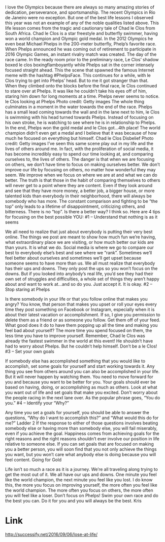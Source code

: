 I love the Olympics because there are always so many amazing stories of dedication, perseverance, and sportsmanship. The recent Olympics in Rio de Janeiro were no exception.
But one of the best life lessons I observed this year was not an example of any of the noble qualities listed above. This life lesson comes from the tragic and cautionary tale of Chad le Clos from South Africa.
Chad le Clos is a star freestyle and butterfly swimmer, having won a world champion and Olympic gold medal. In the 2012 Olympics he even beat Michael Phelps in the 200-meter butterfly, Phelp’s favorite race. When Phelps announced he was coming out of retirement to participate in 2016 Olympic Games, an instant rivalry match was created.
The day of the race came. In the ready room prior to the preliminary race, Le Clos’ shadow boxed  le clos boxingflamboyantly while Phelps sat in the corner intensely focused straight ahead. This the scene that spawned the famous Internet meme with the hashtag #PhelpsFace. This continues for a while, with le Clos trying to get into Phelps’ head.
But to me it got stranger than that. When they climbed onto the blocks before the final race, le Clos continued to stare over at Phelps. It was like he couldn’t take his eyes off of him, staring him down for long moments at a time. Phelps never seems to notice.
le Clos looking at Phelps
Photo credit: Getty images
The whole thing culminates in a moment in the water towards the end of the race. Phelps has a small lead coming towards the wall and in the lane next to him, le Clos is swimming with his head turned towards Phelps. Instead of focusing on his own stroke, he is watching to see where he is in relationship to Phelps.
In the end, Phelps won the gold medal and le Clos got…4th place! The world champion didn’t even get a medal and I believe that it was because of how much he focused on everything but himself.
Chad le Clos Disbelief
Photo credit: Getty images
I’ve seen this same scene play out in my life and the lives of others around me. In fact, with the proliferation of social media, it has become incredibly easy to spend our time looking at, and comparing ourselves to, the lives of others. The danger is that when we are focusing on others, we don’t have time to focus on making ourselves better.
We don’t improve our life by focusing on others, no matter how wonderful they may seem. We improve when we focus on where we are at and what we can do better.
The truth is that those in the habit of comparing themselves to others will never get to a point where they are content. Even if they look around and see that they have more money, a better job, a bigger house, or more talented kids than everybody in their neighborhood, there will always be somebody who has more. The constant comparison and fighting to be “the top” only leads to a lifetime of disappointment, criticizing others, and bitterness. There is no “top”.
Is there a better way? I think so.
Here are 4 tips for focusing on the best possible YOU:
#1 – Understand that nothing is as it seems

We all need to realize that just about everybody is putting their very best online. The things we post are meant to show how much fun we’re having, what extraordinary place we are visiting, or how much better our kids are than yours. It is what we do. Social media is where we go to compare our best to everybody else’s best and see where we “rank”. Sometimes we’ll feel better about ourselves and sometimes we’ll get upset because someone seems to have more than us.
We all must realize that everybody has their ups and downs. They only post the ups so you won’t focus on the downs. But if you looked into anybody’s real life, you’d see they had their own set of struggles and difficulties, a whole set of things they aren’t happy about and want to work at…and so do you. Just accept it. It is okay.
#2 – Stop staring at Phelps

Is there somebody in your life or that you follow online that makes you angry? You know, that person that makes you upset or roll your eyes every time they post something on Facebook or Instagram, especially when it is about their latest vacation or accomplishment.
If so, I give you permission to delete them as a friend or as someone you follow. Get them off of your feed. What good does it do to have them popping up all the time and making you feel bad about yourself? The more time you spend focused on them, the less time you have to improve yourself. Remember, Chad le Clos was already the fastest swimmer in the world at this event! He shouldn’t have had to worry about Phelps. But he couldn’t help himself. Don’t be a le Clos!
#3 – Set your own goals

If somebody else has accomplished something that you would like to accomplish, set some goals for yourself and start working towards it. Any thing you see from others around you can also be accomplished in your life. But it will never happen by watching them. You need to move forward for you and because you want to be better for you. Your goals should ever be based on having, doing, or accomplishing as much as others. Look at what you want out of life and set goals that make you excited. Don’t worry about the people racing in the next lane over. As the popular phrase goes, “You do you.”
#4 – Identify your “Why?”

Any time you set a goals for yourself, you should be able to answer the questions, “Why do I want to accomplish this?” and “What would this do for me?” Ladder 2
If the response to either of those questions involves beating somebody else or having more than somebody else, you will fail miserably, even if you achieve the goal. Happiness comes from achieving goals for the right reasons and the right reasons shouldn’t ever involve our position in life relative to someone else.
If you can set goals that are focused on making you a better person, you will soon find that you not only achieve the things you want, but you won’t care what anybody else is doing because you will feel content.
Going for Gold

Life isn’t so much a race as it is a journey. We’re all traveling along trying to get the most out of it. We all have our ups and downs. One minute you feel like the world champion, the next minute you feel like you lost. I do know this, the more you focus on improving yourself, the more often you feel like the world champion. The more often you focus on others, the more often you will feel like a loser. Don’t focus on Phelps! Swim your own race and do the best you can. Do it for you and you will always be the best.
Kris

# Link
http://successify.net/2016/09/06/lose-at-life/ 
